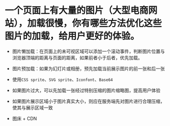 # 一个页面上有大量的图片（大型电商网站），加载很慢，你有哪些方法优化这些图片的加载，给用户更好的体验。

* 图片懒加载：在页面上的未可视区域可以添加一个滚动事件，判断图片位置与浏览器顶端的距离与页面的距离，如果前者小于后者，优先加载。
* 图片预加载：如果为幻灯片或相册，预先加载当前展示图片的前一张和后一张
* 使用`CSS sprite`、`SVG sprite`、`Iconfont`、`Base64`
* 如果图片过大，可以先加载一张经过特别压缩的图片缩略图，提高用户体验
* 如果图片展示区域小于图片真实大小，则应在服务端先对图片进行合理压缩，使其与展示区域一致

 * 图床 + CDN
